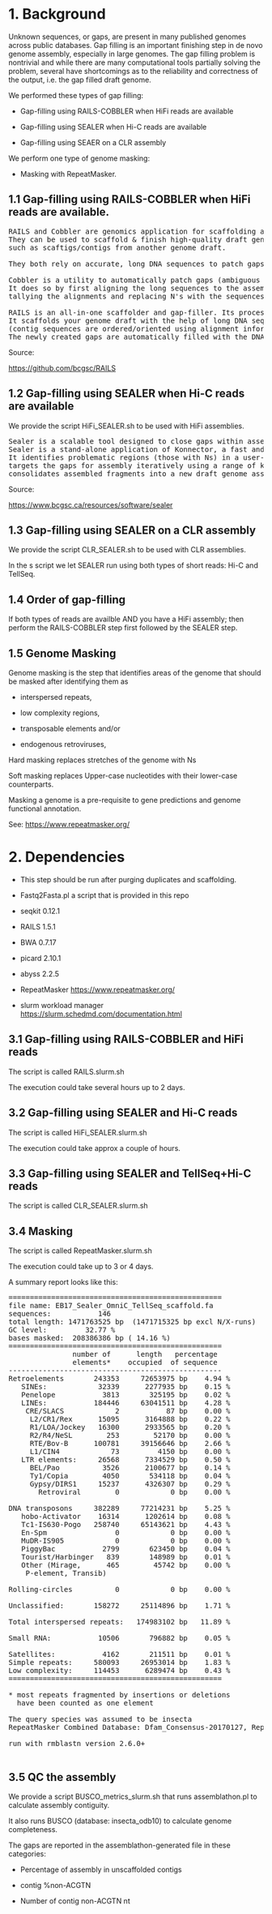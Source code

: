 # 1. Background

Unknown sequences, or gaps, are present in many published genomes across public databases. 
Gap filling is an important finishing step in de novo genome assembly, especially in large genomes. 
The gap filling problem is nontrivial and while there are many computational tools partially solving the problem, 
several have shortcomings as to the reliability and correctness of the output, i.e. the gap filled draft genome.

We performed these types of gap filling: 

- Gap-filling  using RAILS-COBBLER when HiFi reads are available

- Gap-filling  using SEALER when  Hi-C reads are available

- Gap-filling using SEAER on a CLR assembly 

We perform one type of genome masking:

- Masking with RepeatMasker. 


## 1.1 Gap-filling  using RAILS-COBBLER when HiFi reads are available.

<pre>
RAILS and Cobbler are genomics application for scaffolding and automated finishing of genome assemblies with long DNA sequences. 
They can be used to scaffold & finish high-quality draft genome assemblies with any long, preferably high-quality, sequences 
such as scaftigs/contigs from another genome draft.

They both rely on accurate, long DNA sequences to patch gaps in existing genome assembly drafts.

Cobbler is a utility to automatically patch gaps (ambiguous regions in a draft assembly, represented by N's) 
It does so by first aligning the long sequences to the assembly, 
tallying the alignments and replacing N's with the sequences from these long DNA sequences.

RAILS is an all-in-one scaffolder and gap-filler. Its process is similar to that of Cobbler. 
It scaffolds your genome draft with the help of long DNA sequences 
(contig sequences are ordered/oriented using alignment information). 
The newly created gaps are automatically filled with the DNA sequence of the provided long DNA sequence.
</pre>

Source:

https://github.com/bcgsc/RAILS


## 1.2 Gap-filling  using SEALER when  Hi-C reads are available

We provide the script HiFi_SEALER.sh to be used with HiFi assemblies.

<pre>
Sealer is a scalable tool designed to close gaps within assembly scaffolds. 
Sealer is a stand-alone application of Konnector, a fast and low-memory Bloom filter-based de bruijn graph assembler. 
It identifies problematic regions (those with Ns) in a user-input scaffold file, 
targets the gaps for assembly iteratively using a range of k values and 
consolidates assembled fragments into a new draft genome assembly.
</pre>

Source:

https://www.bcgsc.ca/resources/software/sealer

## 1.3 Gap-filling using SEALER  on a CLR assembly 

We provide the script CLR_SEALER.sh to be used with CLR assemblies.

In the s script we let SEALER run  using both types of short reads: Hi-C and TellSeq.  


## 1.4 Order of gap-filling

If both types of reads are availble  AND you have a HiFi assembly; 
then perform the RAILS-COBBLER step first followed by the SEALER step.

## 1.5 Genome Masking

Genome masking is the step that identifies areas of the genome that should be masked after identifying them as 

- interspersed repeats, 

- low complexity regions,

- transposable elements and/or 

- endogenous retroviruses,

Hard masking replaces stretches of the genome with Ns 

Soft masking replaces Upper-case nucleotides with their lower-case counterparts.

Masking a genome is a pre-requisite to gene predictions and genome functional annotation.

See: https://www.repeatmasker.org/


# 2. Dependencies

- This step should be run after purging duplicates and scaffolding.

- Fastq2Fasta.pl a script that is provided in this repo

- seqkit 0.12.1 

- RAILS 1.5.1

- BWA 0.7.17

- picard 2.10.1

- abyss 2.2.5

- RepeatMasker https://www.repeatmasker.org/


- slurm workload manager https://slurm.schedmd.com/documentation.html

## 3.1 Gap-filling  using RAILS-COBBLER and HiFi reads

The script is called RAILS.slurm.sh

The execution could take several hours up to 2 days.

## 3.2 Gap-filling  using SEALER and  Hi-C reads

The script is called HiFi_SEALER.slurm.sh

The execution could take approx a couple of hours.

## 3.3 Gap-filling  using SEALER and  TellSeq+Hi-C reads

The script is called CLR_SEALER.slurm.sh


## 3.4 Masking

The script is called RepeatMasker.slurm.sh

The execution could take up to 3 or 4 days.

A summary report looks like this:

<pre>
==================================================
file name: EB17_Sealer_OmniC_TellSeq_scaffold.fa
sequences:           146
total length: 1471763525 bp  (1471715325 bp excl N/X-runs)
GC level:         32.77 %
bases masked:  208386386 bp ( 14.16 %)
==================================================
               number of      length   percentage
               elements*    occupied  of sequence
--------------------------------------------------
Retroelements       243353     72653975 bp    4.94 %
   SINEs:            32339      2277935 bp    0.15 %
   Penelope           3813       325195 bp    0.02 %
   LINEs:           184446     63041511 bp    4.28 %
    CRE/SLACS            2           87 bp    0.00 %
     L2/CR1/Rex      15095      3164888 bp    0.22 %
     R1/LOA/Jockey   16300      2933565 bp    0.20 %
     R2/R4/NeSL        253        52170 bp    0.00 %
     RTE/Bov-B      100781     39156646 bp    2.66 %
     L1/CIN4            73         4150 bp    0.00 %
   LTR elements:     26568      7334529 bp    0.50 %
     BEL/Pao          3526      2100677 bp    0.14 %
     Ty1/Copia        4050       534118 bp    0.04 %
     Gypsy/DIRS1     15237      4326307 bp    0.29 %
       Retroviral        0            0 bp    0.00 %

DNA transposons     382289     77214231 bp    5.25 %
   hobo-Activator    16314      1202614 bp    0.08 %
   Tc1-IS630-Pogo   258740     65143621 bp    4.43 %
   En-Spm                0            0 bp    0.00 %
   MuDR-IS905            0            0 bp    0.00 %
   PiggyBac           2799       623450 bp    0.04 %
   Tourist/Harbinger   839       148989 bp    0.01 %
   Other (Mirage,      465        45742 bp    0.00 %
    P-element, Transib)

Rolling-circles          0            0 bp    0.00 %

Unclassified:       158272     25114896 bp    1.71 %

Total interspersed repeats:   174983102 bp   11.89 %

Small RNA:           10506       796882 bp    0.05 %

Satellites:           4162       211511 bp    0.01 %
Simple repeats:     580093     26953014 bp    1.83 %
Low complexity:     114453      6289474 bp    0.43 %
==================================================

* most repeats fragmented by insertions or deletions
  have been counted as one element

The query species was assumed to be insecta       
RepeatMasker Combined Database: Dfam_Consensus-20170127, RepBase-20181026

run with rmblastn version 2.6.0+

</pre>

## 3.5 QC the assembly

We provide a script BUSCO_metrics_slurm.sh that runs assemblathon.pl to calculate assembly contiguity.

It also runs BUSCO (database: insecta_odb10)  to calculate genome completeness.

The gaps are reported in the assemblathon-generated file in these categories:

- Percentage of assembly in unscaffolded contigs

- contig %non-ACGTN

- Number of contig non-ACGTN nt











